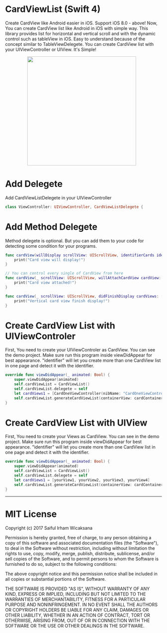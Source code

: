 # CardViewList (Swift 4)
Create CardView like Android easier in iOS. Support iOS 8.0 - above!
Now, You can create CardView list like Android in iOS with simple way. This library provides list for horizontal and vertical scroll and with the dynamic control such as tableView in iOS. Easy to understand because of the concept similar to TableViewDelegete. You can create CardView list with your UIViewController or UIView. It's Simple!

<p align="center">
<img width="350" src="https://github.com/icaksama/CardViewList/blob/master/CardViewListExample.gif">&nbsp;&nbsp;&nbsp;
</p>

# Add Delegete
Add CardViewListDelegete in your UIViewController
```swift
class ViewController: UIViewController, CardViewListDelegete {
```

# Add Method Delegete
Method delegete is optional. But you can add them to your code for detecting some condition for your programs.
```swift
func cardView(willDisplay scrollView: UIScrollView, identifierCards identifier: String) {
    print("Card view will display!")
}

// You can control every single of CardView from here
func cardView(_ scrollView: UIScrollView, willAttachCardView cardView: UIView, identifierCards identifier: String) {
    print("Card view attached!")
}

func cardView(_ scrollView: UIScrollView, didFinishDisplay cardViews: [UIView], identifierCards identifier: String) {
    print("Vertical card view finish display!")
}
```

# Create CardView List with UIViewControler
First, You need to create your UIViewControler as CardView. You can see the demo project.
Make sure run this program inside viewDidAppear for best appearance. "identifier" will let you create more than one CardView list in one page and detect it with the identifier.
```swift
override func viewDidAppear(_ animated: Bool) {
    super.viewDidAppear(animated)
    self.cardViewList = CardViewList()
    self.cardViewList.delegete = self
    let cardViews1 = [CardOneViewController(nibName: "CardOneViewController", bundle: nil), CardOneViewController(nibName: "CardOneViewController", bundle: nil), CardOneViewController(nibName: "CardOneViewController", bundle: nil), CardOneViewController(nibName: "CardOneViewController", bundle: nil), CardOneViewController(nibName: "CardOneViewController", bundle: nil), CardOneViewController(nibName: "CardOneViewController", bundle: nil), CardOneViewController(nibName: "CardOneViewController", bundle: nil)]
    self.cardViewList.generateCardViewList(containerView: cardContainerVertical, cardViews: cardViews1, listType: .vertical, identifier: "verticalCard")
}
```

# Create CardView List with UIView
First, You need to create your Views as CardView. You can see in the demo project.
Make sure run this program inside viewDidAppear for best appearance. "identifier" will let you create more than one CardView list in one page and detect it with the identifier.
```swift
override func viewDidAppear(_ animated: Bool) {
    super.viewDidAppear(animated)
    self.cardViewList = CardViewList()
    self.cardViewList.delegete = self
    let cardViews1 = [yourView1, yourView2, yourView3, yourView4]
    self.cardViewList.generateCardViewList(containerView: cardContainerHorizontal, cardViews: cardViews1, listType: .horizontal, identifier: "horizontalCard")
}
```
------------------------------------------------------------------------------------------------------------------------------------
# MIT License

Copyright (c) 2017 Saiful Irham Wicaksana

Permission is hereby granted, free of charge, to any person obtaining a copy
of this software and associated documentation files (the "Software"), to deal
in the Software without restriction, including without limitation the rights
to use, copy, modify, merge, publish, distribute, sublicense, and/or sell
copies of the Software, and to permit persons to whom the Software is
furnished to do so, subject to the following conditions:

The above copyright notice and this permission notice shall be included in all
copies or substantial portions of the Software.

THE SOFTWARE IS PROVIDED "AS IS", WITHOUT WARRANTY OF ANY KIND, EXPRESS OR
IMPLIED, INCLUDING BUT NOT LIMITED TO THE WARRANTIES OF MERCHANTABILITY,
FITNESS FOR A PARTICULAR PURPOSE AND NONINFRINGEMENT. IN NO EVENT SHALL THE
AUTHORS OR COPYRIGHT HOLDERS BE LIABLE FOR ANY CLAIM, DAMAGES OR OTHER
LIABILITY, WHETHER IN AN ACTION OF CONTRACT, TORT OR OTHERWISE, ARISING FROM,
OUT OF OR IN CONNECTION WITH THE SOFTWARE OR THE USE OR OTHER DEALINGS IN THE
SOFTWARE.
